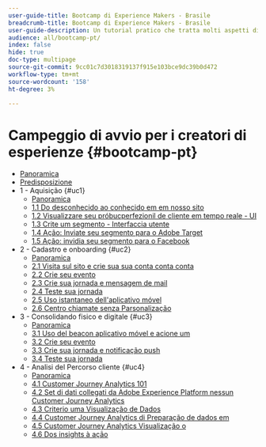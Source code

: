 ```yaml
---
user-guide-title: Bootcamp di Experience Makers - Brasile
breadcrumb-title: Bootcamp di Experience Makers - Brasile
user-guide-description: Un tutorial pratico che tratta molti aspetti di Adobe Experience Platform.
audience: all/bootcamp-pt/
index: false
hide: true
doc-type: multipage
source-git-commit: 9cc01c7d3018319137f915e103bce9dc39b0d472
workflow-type: tm+mt
source-wordcount: '158'
ht-degree: 3%

---
```



# Campeggio di avvio per i creatori di esperienze {#bootcamp-pt}

+ [Panoramica](/help/bootcamp-pt/overview.md)
+ [Predisposizione](/help/bootcamp-pt/prework.md)
+ 1 - Aquisição {#uc1}
   + [Panoramica](/help/bootcamp-pt/uc/uc1/uc1.md)
   + [1.1 Do desconhecido ao conhecido em em nosso sito](/help/bootcamp-pt/uc/uc1/ex1.md)
   + [1.2 Visualizzare seu próbucperfezionil de cliente em tempo reale - UI](/help/bootcamp-pt/uc/uc1/ex2.md)
   + [1.3 Crite um segmento - Interfaccia utente](/help/bootcamp-pt/uc/uc1/ex3.md)
   + [1.4 Ação: Inviate seu segmento para o Adobe Target](/help/bootcamp-pt/uc/uc1/ex4.md)
   + [1.5 Ação: invidia seu segmento para o Facebook](/help/bootcamp-pt/uc/uc1/ex5.md)
+ 2 - Cadastro e onboarding {#uc2}
   + [Panoramica](/help/bootcamp-pt/uc/uc2/uc2.md)
   + [2.1 Visita sul sito e crie sua sua conta conta conta](/help/bootcamp-pt/uc/uc2/ex1.md)
   + [2.2 Crie seu evento](/help/bootcamp-pt/uc/uc2/ex2.md)
   + [2.3 Crie sua jornada e mensagem de mail](/help/bootcamp-pt/uc/uc2/ex3.md)
   + [2.4 Teste sua jornada](/help/bootcamp-pt/uc/uc2/ex4.md)
   + [2.5 Uso istantaneo dell&#39;aplicativo móvel](/help/bootcamp-pt/uc/uc2/ex5.md)
   + [2.6 Centro chiamate senza Parsonalização](/help/bootcamp-pt/uc/uc2/ex6.md)
+ 3 - Consolidando fisico e digitale {#uc3}
   + [Panoramica](/help/bootcamp-pt/uc/uc3/uc3.md)
   + [3.1 Uso del beacon aplicativo móvel e acione um](/help/bootcamp-pt/uc/uc3/ex1.md)
   + [3.2 Crie seu evento](/help/bootcamp-pt/uc/uc3/ex2.md)
   + [3.3 Crie sua jornada e notificação push](/help/bootcamp-pt/uc/uc3/ex3.md)
   + [3.4 Teste sua jornada](/help/bootcamp-pt/uc/uc3/ex4.md)
+ 4 - Analisi del Percorso cliente {#uc4}
   + [Panoramica](/help/bootcamp-pt/uc/uc4/uc4.md)
   + [4.1 Customer Journey Analytics 101](/help/bootcamp-pt/uc/uc4/ex1.md)
   + [4.2 Set di dati collegati da Adobe Experience Platform nessun Customer Journey Analytics](/help/bootcamp-pt/uc/uc4/ex2.md)
   + [4.3 Criterio uma Visualização de Dados](/help/bootcamp-pt/uc/uc4/ex3.md)
   + [4.4 Customer Journey Analytics di Preparação de dados em](/help/bootcamp-pt/uc/uc4/ex4.md)
   + [4.5 Customer Journey Analytics Visualização o](/help/bootcamp-pt/uc/uc4/ex5.md)
   + [4.6 Dos insights à ação](/help/bootcamp-pt/uc/uc4/ex6.md)